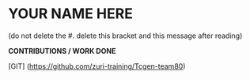# YOUR NAME HERE
(do not delete the #. delete this bracket and this message after reading)

**CONTRIBUTIONS / WORK DONE**

[GIT] (https://github.com/zuri-training/Tcgen-team80)
